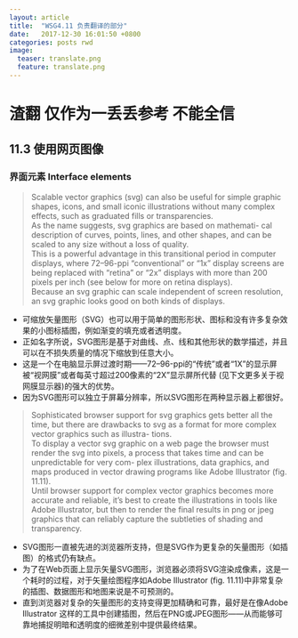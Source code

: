 ```yaml
---
layout: article
title:  "WSG4.11 负责翻译的部分"
date:   2017-12-30 16:01:50 +0800
categories: posts rwd
image:
  teaser: translate.png
  feature: translate.png
---
```

# 渣翻 仅作为一丢丢参考 不能全信  





## 11.3 使用网页图像

### 界面元素 Interface elements
 >Scalable vector graphics (svg) can also be useful for simple graphic shapes,
icons, and small iconic illustrations without many complex effects, such as graduated
fills or transparencies.   
As the name suggests, svg graphics are based on mathemati-
cal description of curves, points, lines, and other shapes, and can be scaled to any
size without a loss of quality.  
This is a powerful advantage in this transitional period
in computer displays, where 72–96-ppi “conventional” or “1x” display screens are
being replaced with “retina” or “2x” displays with more than 200 pixels per inch (see
below for more on retina displays).  
Because an svg graphic can scale independent of
screen resolution, an svg graphic looks good on both kinds of displays.

* 可缩放矢量图形（SVG）也可以用于简单的图形形状、图标和没有许多复杂效果的小图标插图，例如渐变的填充或者透明度。  
* 正如名字所说，SVG图形是基于对曲线、点、线和其他形状的数学描述，并且可以在不损失质量的情况下缩放到任意大小。  
* 这是一个在电脑显示屏过渡时期——72–96-ppi的“传统”或者“1X”的显示屏被“视网膜”或者每英寸超过200像素的“2X”显示屏所代替 (见下文更多关于视网膜显示器)的强大的优势。  
* 因为SVG图形可以独立于屏幕分辨率，所以SVG图形在两种显示器上都很好。


>Sophisticated browser support for svg graphics gets better all the time, but there
are drawbacks to svg as a format for more complex vector graphics such as illustra-
tions.   
To display a vector svg graphic on a web page the browser must render the
svg into pixels, a process that takes time and can be unpredictable for very com-
plex illustrations, data graphics, and maps produced in vector drawing programs like
Adobe Illustrator (fig. 11.11).  
Until browser support for complex vector graphics
becomes more accurate and reliable, it’s best to create the illustrations in tools like
Adobe Illustrator, but then to render the final results in png or jpeg graphics that
can reliably capture the subtleties of shading and transparency.

* SVG图形一直被先进的浏览器所支持，但是SVG作为更复杂的矢量图形（如插图）的格式仍有缺点。  
* 为了在Web页面上显示矢量SVG图形，浏览器必须将SVG渲染成像素，这是一个耗时的过程，对于矢量绘图程序如Adobe Illustrator (fig. 11.11)中非常复杂的插图、数据图形和地图来说是不可预测的。  
* 直到浏览器对复杂的矢量图形的支持变得更加精确和可靠，最好是在像Adobe Illustrator 这样的工具中创建插图，然后在PNG或JPEG图形——从而能够可靠地捕捉明暗和透明度的细微差别中提供最终结果。